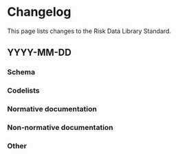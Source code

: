 # Changelog

This page lists changes to the Risk Data Library Standard.

## YYYY-MM-DD

### Schema

### Codelists

### Normative documentation

### Non-normative documentation

### Other
